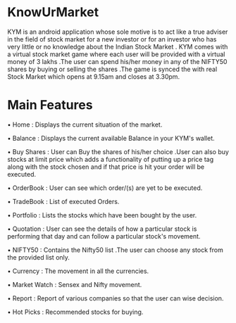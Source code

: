 # KnowUrMarket
KYM is an android application whose sole motive is to act like a true adviser in the field of stock market for a new investor or for an investor who has very little or no knowledge about the Indian Stock Market . 
KYM comes with a virtual stock market game where each user will be provided with a virtual money of 3 lakhs .The user can spend his/her money in any of the NIFTY50 shares by buying or selling the shares .The game is synced the with real Stock Market which opens at 9.15am and closes at 3.30pm.

# Main Features

•	Home : Displays the current situation of the market.

•	Balance : Displays the current available Balance in your KYM's wallet.

•	Buy Shares : User can Buy the shares of his/her choice .User can also buy stocks at limit price which adds a functionality of putting up a price tag along with the stock chosen and if that price is hit your order will be executed.

•	OrderBook : User can see which order/(s) are yet to be executed.

•	TradeBook : List of executed Orders.

•	Portfolio : Lists the stocks which have been bought by the user.

•	Quotation : User can see the details of how a particular stock is performing that day and can follow a particular stock's movement.

•	NIFTY50 : Contains the Nifty50 list .The user can choose any stock from the provided list only.

•	Currency : The movement in all the currencies.

•	Market Watch : Sensex and Nifty movement.

•	Report : Report of various companies so that the user can wise decision. 

•	Hot Picks : Recommended stocks for buying. 
